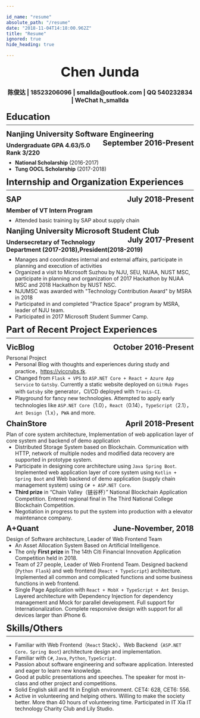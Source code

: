 ```yaml
---

id_name: "resume"
absolute_path: "/resume"
date: "2018-11-04T14:18:00.962Z"
title: "Resume"
ignored: true
hide_heading: true

---
```



<style>


.resume h1, h2, h3 {
    border-bottom-width: 0 !important;
        margin: 8px 0;
}

.resume h1 {
    font-size: 24px;
    margin: 12px 0;
    padding-bottom: 0.3em;
    border-bottom-width: 1px !important;
    border-bottom-style: solid;
}
.resume h2 {
    font-size: 20px;

}

.resume h3{
    font-size: 16px;

}
.resume ul {
    margin: 0px;
}
.resume p {
    margin: 0px;
}
.resume .right { float: right}
.resume .contact {
    margin: 20px 0;
    text-align: center;
}
.resume .name {
    font-size: 36px;
    border-bottom: none;
    padding: 0;
    text-align: center;
}
.resume .avatar {
    float: right;
    height: 100px;
    margin: 0px;
}

</style>

<div class="resume">
<div>

<h1 class="name">
Chen Junda
</h1>

<h3 class="contact">陈俊达 | 18523206096 | smallda@outlook.com | QQ 540232834 | WeChat h_smallda

</h3>
</div>

# Education

## Nanjing University Software Engineering <span class="right">September 2016-Present</span>

### Undergraduate GPA 4.63/5.0 Rank 3/220
- **National Scholarship** (2016-2017)
- **Tung OOCL Scholarship** (2017-2018)

# Internship and Organization Experiences

## SAP <span class="right">July 2018-Present</span>
### Member of VT Intern Program

- Attended basic training by SAP about supply chain

## Nanjing University Microsoft Student Club<span class="right">July 2017-Present</span>
### Undersecretary of Technology Department (2017-2018),President(2018-2019)
- Manages and coordinates internal and external affairs, participate in planning and execution of activities
- Organized a visit to Microsoft Suzhou by NJU, SEU, NUAA, NUST MSC, participate in planning and organization of 2017 Hackathon by NUAA MSC and 2018 Hackathon by NUST NSC.
- NJUMSC was awarded with "Technology Contribution Award" by MSRA in 2018
- Participated in and completed "Practice Space" program by MSRA, leader of NJU team.
- Participated in 2017 Microsoft Student Summer Camp.

# Part of Recent Project Experiences

## VicBlog <span class="right">October 2016-Present</span>
Personal Project
- Personal Blog with thoughts and experiences during study and practice，https://viccrubs.tk.
- Changed from `Flask + VPS` to `ASP.NET Core + React + Azure App Service` to `Gatsby`. Currently a static website deployed on `GitHub Pages` with `Gatsby` site generator，CI/CD deployed with `Travis-CI`.
- Playground for fancy new technologies. Attempted to apply early technologies like `ASP.NET Core`（1.0），`React`（0.14），`TypeScript`（2.1），`Ant Design`（1.x），`PWA` and more.

## ChainStore <span class="right">April 2018-Present</span>
Plan of core system architecture, Implementation of web application layer of core system and backend of demo application
- Distributed Storage System based on Blockchain. Communication with HTTP, network of multiple nodes and modified data recovery are supported in prototype system.
- Participate in designing core architecture using `Java Spring Boot`. Implemented web application layer of core system using `Kotlin + Spring Boot` and Web backend of demo application (supply chain management system) using `C# + ASP.NET Core`.
- **Third prize** in “Chain Valley（链谷杯）” National Blockchain Application Competition. Entered regional final in The Third National College Blockchain Competition.
- Negotiation in progress to put the system into production with a elevator maintenance company.

## A+Quant <span class="right">June-November, 2018</span>
Design of Software architecture, Leader of Web Frontend Team
- An Asset Allocation System Based on Artificial Intelligence.
- The only **First prize** in The 14th Citi Financial Innovation Application Competition held in 2018.
- Team of 27 people, Leader of Web Frontend Team. Designed backend (`Python Flask`) and web frontend (`React + TypeScript`) architecture. Implemented all common and complicated functions and some business functions in web frontend.
- Single Page Application with `React + MobX + TypeScript + Ant Design`. Layered architecture with Dependency Injection for dependency management and Mock for parallel development. Full support for Internationalization. Complete responsive design with support for all devices larger than iPhone 6.


# Skills/Others

- Familiar with Web Frontend（`React` Stack）、Web Backend（`ASP.NET Core，Spring Boot`) architecture design and implementation.
- Familiar with `C#`, `Java`, `Python`, `TypeScript`.
- Passion about software engineering and software application. Interested and eager to learn new knowledge.
- Good at public presentations and speeches. The speaker for most in-class and other project and competitions.
- Solid English skill and fit in English environment. CET4: 628, CET6: 556.
- Active in volunteering and helping others. Willing to make the society better. More than 40 hours of volunteering time. Participated in IT Xia IT technology Charity Club and Lily Studio.

</div>
